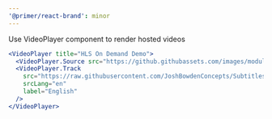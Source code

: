 ```yaml
---
'@primer/react-brand': minor
---
```


Use VideoPlayer component to render hosted videos

```jsx
<VideoPlayer title="HLS On Demand Demo">
  <VideoPlayer.Source src="https://github.githubassets.com/images/modules/growth/actions/ci-cd-actions.h264.mp4" />
  <VideoPlayer.Track
    src="https://raw.githubusercontent.com/JoshBowdenConcepts/Subtitles-Example/main/sample.vtt"
    srcLang="en"
    label="English"
  />
</VideoPlayer>
```
